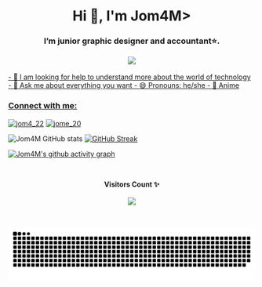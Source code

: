 <h1 align="center">Hi 👋, I'm Jom4M>
<h3 align="center">I’m junior graphic designer and accountant⭐.</h3>
<p align="center">
<p align="center">
	<a href="https://github.com/Bouaskaoun">
		<img src="https://readme-typing-svg.herokuapp.com?lines=Ser+o+no+ser+y+yo+soy+🥀&center=true&width=380&height=45">

<div>		
  - 🤔 I am looking for help to understand more about the world of technology
- 💬 Ask me about everything you want
- 😄 Pronouns: he/she
- 🩷 Anime
</div>
<h3 align="left">Connect with me:</h3>
<p align="left">
  <a href="https://instagram.com/jom4_22" target="blank"><img align="center"
      src="https://raw.githubusercontent.com/rahuldkjain/github-profile-readme-generator/master/src/images/icons/Social/instagram.svg"
      alt="jom4_22" height="30" width="40" /></a>
 <a href="https://twitter.com/jome_20" target="blank"><img align="center"
      src="https://raw.githubusercontent.com/rahuldkjain/github-profile-readme-generator/master/src/images/icons/Social/twitter.svg"
      alt="jome_20" height="30" width="40" /></a>
</p>

![Jom4M GitHub stats](https://github-readme-stats.vercel.app/api?username=Jom4M&show_icons=true&theme=tokyonight) 
[![GitHub Streak](https://github-readme-streak-stats.herokuapp.com/?user=Jom4M&theme=tokyonight)](https://git.io/streak-stats) 


[![Jom4M's github activity graph](https://github-readme-activity-graph.cyclic.app/graph?username=Jom4M&bg_color=0d1117&color=ffffff&line=B255FF&point=f9fafa&area=true&hide_border=true)](https://github.com/Jom4M)
		

<div align="center">
<br><p align="centre"><b>Visitors Count ✨ </b></p>  
<p align="center"><img align="center" src="https://profile-counter.glitch.me/{✨}/count.svg" /></p> 
<br>
</div>		

		
![](https://github.com/Platane/snk/raw/output/github-contribution-grid-snake.svg)		
